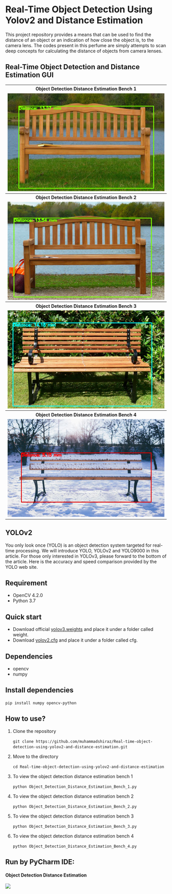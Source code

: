 # Real-Time Object Detection Using Yolov2 and Distance Estimation

This project repository provides a means that can be used to find the distance of an object or an indication of how close the object is, to the camera lens.
The codes present in this perfume are simply attempts to scan deep concepts for calculating the distance of objects from camera lenses.

## Real-Time Object Detection and Distance Estimation GUI

<table>
  <tbody>
	<tr align="center"> 
		<th><strong>Object Detection Distance Estimation Bench 1</strong></th>
	</tr>
	<tr align="center">
		<td><img src="results/bench_results1.jpg"></td>		
	</tr>
	<tr align="center"> 
		<th><strong>Object Detection Distance Estimation Bench 2</strong></th>
	</tr>
	<tr align="center">
		<td><img src="results/bench_results2.jpg"></td>		
	</tr>
	<tr align="center"> 
		<th><strong>Object Detection Distance Estimation Bench 3</strong></th>
	</tr>
	<tr align="center">
		<td><img src="results/bench_results3.jpg"></td>		
	</tr>
	<tr align="center"> 
		<th><strong>Object Detection Distance Estimation Bench 4</strong></th>
	</tr>
	<tr align="center">
		<td><img src="results/bench_results4.jpg"></td>		
	</tr>
</tbody>
</table>

## YOLOv2

You only look once (YOLO) is an object detection system targeted for real-time processing. We will introduce YOLO, YOLOv2 and YOLO9000 in this article. For those only interested in YOLOv3, please forward to the bottom of the article. Here is the accuracy and speed comparison provided by the YOLO web site.

## Requirement
<ul>
<li>OpenCV 4.2.0</li>
<li>Python 3.7</li>
</ul>

## Quick start
<ul>
  <li>Download official <a href="https://pjreddie.com/media/files/yolov2.weights" rel="nofollow">yolov3.weights</a> and place it under a folder called weight.</li>  
  <li>Download <a href="https://github.com/pjreddie/darknet/blob/master/cfg/yolov2.cfg">yolov2.cfg</a> and place it under a folder called cfg.</li>
</ul>

## Dependencies
<ul>
<li>opencv</li>
<li>numpy</li>
</ul>

## Install dependencies
<p><code>pip install numpy opencv-python</code></p>

## How to use?
<ol>
  <li>Clone the repository</li>
  <p><code>git clone https://github.com/muhammadshiraz/Real-time-object-detection-using-yolov2-and-distance-estimation.git</code></p>
</ol>
<ol start="2">
  <li>Move to the directory</li>
  <p><code>cd Real-time-object-detection-using-yolov2-and-distance-estimation</code></p>
</ol>
<ol start="3">
  <li>To view the object detection distance estimation bench 1</li>
  <p><code>python Object_Detection_Distance_Estimation_Bench_1.py</code></p>
</ol>
<ol start="4">
  <li>To view the object detection distance estimation bench 2</li>
  <p><code>python Object_Detection_Distance_Estimation_Bench_2.py</code></p>
</ol>
<ol start="5">
  <li>To view the object detection distance estimation bench 3</li>
  <p><code>python Object_Detection_Distance_Estimation_Bench_3.py</code></p>
</ol>
<ol start="6">
  <li>To view the object detection distance estimation bench 4</li>
  <p><code>python Object_Detection_Distance_Estimation_Bench_4.py</code></p>
</ol>

## Run by PyCharm IDE:
 
#### Object Detection Distance Estimation
<img src="results/RunbyPyCharmIDE.png">
